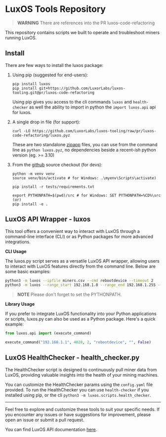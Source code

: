 # LuxOS Tools Repository

> **WARNING** There are references into the PR luxos-code-refactoring

This repository contains scripts we built to operate and troubleshoot miners running LuxOS.

## Install

There are few ways to install the luxos package:

1. Using pip (suggested for end-users):
   ```shell
   pip install luxos
   pip install git+https://github.com/LuxorLabs/luxos-tooling.git@pr/luxos-code-refactoring  
   ```
   Using pip gives you access to the cli commands `luxos` and `health-checker` as well
   the ability to import in python the `import luxos.api` api for luxos.

2. A single drop in file (for support):
   ```shell
   curl -LO https://github.com/LuxorLabs/luxos-tooling/raw/pr/luxos-code-refactoring/luxos.pyz
   ```
   These are two standalone [zipapp](https://docs.python.org/3/library/zipapp.html) files, you can use
   from the command line as `python luxos.pyz`, no dependencies beside a recent-*ish* python
   version (eg. >= 3.10)

3. From the [github](https://github.com/LuxorLabs/luxos-tooling) source checkout (for devs):
   ```shell
   python -m venv venv 
   source venv/bin/activate # for Windows: .\myenv\Scripts\activate)

   pip install -r tests/requirements.txt
   
   export PYTHONPATH=$(pwd)/src # for Windows: SET PYTHONPATH=%CD%\src
   (or)
   pip install -e .
   ```

## LuxOS API Wrapper - luxos

This tool offers a convenient way to interact with LuxOS through a command-line interface (CLI) or as Python packages for more advanced integrations.

**CLI Usage**

The luxos.py script serves as a versatile LuxOS API wrapper, allowing users to interact with LuxOS features directly from the command line. Below are some basic examples:

```bash
python3 -m luxos --ipfile miners.csv --cmd rebootdevice --timeout 2
python3 -m luxos --range_start 192.168.1.0 --range_end 192.168.1.255 --cmd rebootdevice --verbose True
```

> **NOTE** Please don't forget to set the PYTHONPATH.

**Library Usage**

If you prefer to integrate LuxOS functionality into your Python applications or scripts, luxos.py can also be used as a Python package. Here's a quick example:

```python
from luxos.api import (execute_command)

execute_command("192.168.1.1", 4028, 2, "rebootdevice", "", False)
```

## LuxOS HealthChecker - health_checker.py

The HealthChecker script is designed to continuously pull miner data from LuxOS, providing valuable insights into the health of your mining machines.

You can customize the HealthChecker params using the `config.yaml` file provided. 
To run the HealthChecker you can use `health-checker` if you installed using pip, or
the cli `python3 -m luxos.scripts.health_checker`.

---

Feel free to explore and customize these tools to suit your specific needs. 
If you encounter any issues or have suggestions for improvement, please open an issue or submit a pull request.

You can find LuxOS API documentation [here](https://docs.luxor.tech/firmware/api/intro).
